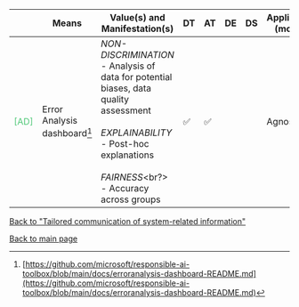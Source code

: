 |       | Means  | Value(s) and Manifestation(s)| DT|AT | DE | DS | Application (model) | Approach | Visual elements | Additional details
| ----------- |  --------------------------- | ---------------  |------------------------------|-------------| ----------------------|----------------------|----------------------------|--------------------|------------------------|--------------------------------- |
<span style="color:#50C878">[AD]</span> |  Error Analysis dashboard[^27] | *NON-DISCRIMINATION* <br> - Analysis of data for potential biases, data quality assessment<br><br> *EXPLAINABILITY*<br>- Post-hoc explanations<br><br>*FAIRNESS*<br?> - Accuracy across groups  | ✅|✅ | | | Agnostic| || - Decision tree <br> - Error heatmap | 

[^27]: [https://github.com/microsoft/responsible-ai-toolbox/blob/main/docs/erroranalysis-dashboard-README.md](https://github.com/microsoft/responsible-ai-toolbox/blob/main/docs/erroranalysis-dashboard-README.md)

[Back to "Tailored communication of system-related information"](../Table3A.md)

[Back to main page](../index.md)